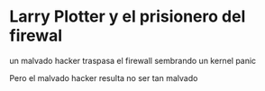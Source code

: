 # Larry Plotter y el prisionero del firewal

un malvado hacker traspasa el firewall sembrando un kernel panic

Pero el malvado hacker resulta no ser tan malvado
